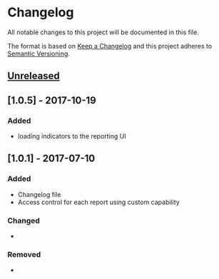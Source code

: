 # Changelog
All notable changes to this project will be documented in this file.

The format is based on [Keep a Changelog](http://keepachangelog.com/en/1.0.0/)
and this project adheres to [Semantic Versioning](http://semver.org/spec/v2.0.0.html).

## [Unreleased]

## [1.0.5] - 2017-10-19
### Added
- loading indicators to the reporting UI

## [1.0.1] - 2017-07-10
### Added
- Changelog file
- Access control for each report using custom capability

### Changed
- 

### Removed
- 

[Unreleased]: http://git.devstudio.sk/git/martin.krcho/ds-wordpress-reports
[1.0.0]: http://git.devstudio.sk/git/martin.krcho/ds-wordpress-reports/commit/b6da9150685613f58cbb93ce85937688dc05dd41
